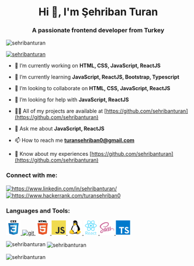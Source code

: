 <h1 align="center">Hi 👋, I'm Şehriban Turan</h1>
<h3 align="center">A passionate frontend developer from Turkey</h3>

<p align="left"> <img src="https://komarev.com/ghpvc/?username=sehribanturan&label=Profile%20views&color=0e75b6&style=flat" alt="sehribanturan" /> </p>

<p align="left"> <a href="https://github.com/ryo-ma/github-profile-trophy"><img src="https://github-profile-trophy.vercel.app/?username=sehribanturan" alt="sehribanturan" /></a> </p>

- 🔭 I’m currently working on **HTML, CSS, JavaScript, ReactJS**

- 🌱 I’m currently learning **JavaScript, ReactJS, Bootstrap, Typescript**

- 👯 I’m looking to collaborate on **HTML, CSS, JavaScript, ReactJS**

- 🤝 I’m looking for help with **JavaScript, ReactJS**

- 👨‍💻 All of my projects are available at [https://github.com/sehribanturan](https://github.com/sehribanturan)

- 💬 Ask me about **JavaScript, ReactJS**

- 📫 How to reach me **turansehriban0@gmail.com**

- 📄 Know about my experiences [https://github.com/sehribanturan](https://github.com/sehribanturan)

<h3 align="left">Connect with me:</h3>
<p align="left">
<a href="https://linkedin.com/in/https://www.linkedin.com/in/sehribanturan/" target="blank"><img align="center" src="https://raw.githubusercontent.com/rahuldkjain/github-profile-readme-generator/master/src/images/icons/Social/linked-in-alt.svg" alt="https://www.linkedin.com/in/sehribanturan/" height="30" width="40" /></a>
<a href="https://www.hackerrank.com/https://www.hackerrank.com/turansehriban0" target="blank"><img align="center" src="https://raw.githubusercontent.com/rahuldkjain/github-profile-readme-generator/master/src/images/icons/Social/hackerrank.svg" alt="https://www.hackerrank.com/turansehriban0" height="30" width="40" /></a>
</p>

<h3 align="left">Languages and Tools:</h3>
<p align="left"> <a href="https://www.w3schools.com/css/" target="_blank" rel="noreferrer"> <img src="https://raw.githubusercontent.com/devicons/devicon/master/icons/css3/css3-original-wordmark.svg" alt="css3" width="40" height="40"/> </a> <a href="https://git-scm.com/" target="_blank" rel="noreferrer"> <img src="https://www.vectorlogo.zone/logos/git-scm/git-scm-icon.svg" alt="git" width="40" height="40"/> </a> <a href="https://www.w3.org/html/" target="_blank" rel="noreferrer"> <img src="https://raw.githubusercontent.com/devicons/devicon/master/icons/html5/html5-original-wordmark.svg" alt="html5" width="40" height="40"/> </a> <a href="https://developer.mozilla.org/en-US/docs/Web/JavaScript" target="_blank" rel="noreferrer"> <img src="https://raw.githubusercontent.com/devicons/devicon/master/icons/javascript/javascript-original.svg" alt="javascript" width="40" height="40"/> </a> <a href="https://www.linux.org/" target="_blank" rel="noreferrer"> <img src="https://raw.githubusercontent.com/devicons/devicon/master/icons/linux/linux-original.svg" alt="linux" width="40" height="40"/> </a> <a href="https://reactjs.org/" target="_blank" rel="noreferrer"> <img src="https://raw.githubusercontent.com/devicons/devicon/master/icons/react/react-original-wordmark.svg" alt="react" width="40" height="40"/> </a> <a href="https://sass-lang.com" target="_blank" rel="noreferrer"> <img src="https://raw.githubusercontent.com/devicons/devicon/master/icons/sass/sass-original.svg" alt="sass" width="40" height="40"/> </a> <a href="https://www.typescriptlang.org/" target="_blank" rel="noreferrer"> <img src="https://raw.githubusercontent.com/devicons/devicon/master/icons/typescript/typescript-original.svg" alt="typescript" width="40" height="40"/> </a> </p>

<p><img align="left" src="https://github-readme-stats.vercel.app/api/top-langs?username=sehribanturan&show_icons=true&locale=en&layout=compact" alt="sehribanturan" /></p>

<p>&nbsp;<img align="center" src="https://github-readme-stats.vercel.app/api?username=sehribanturan&show_icons=true&locale=en" alt="sehribanturan" /></p>

<p><img align="center" src="https://github-readme-streak-stats.herokuapp.com/?user=sehribanturan&" alt="sehribanturan" /></p>

